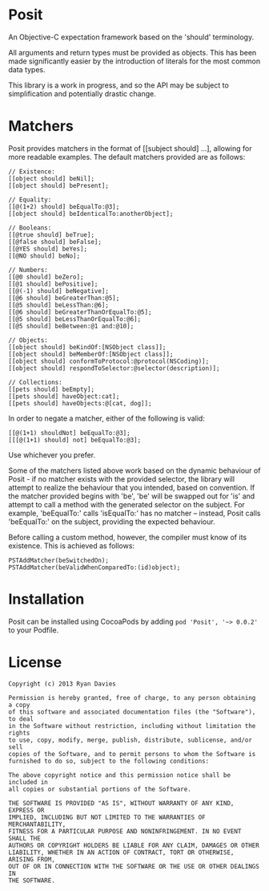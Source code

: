 Posit
=====

An Objective-C expectation framework based on the 'should' terminology.

All arguments and return types must be provided as objects. This has been made significantly easier by the introduction of literals for the most common data types.

This library is a work in progress, and so the API may be subject to simplification and potentially drastic change.

Matchers
========

Posit provides matchers in the format of [[subject should] ...], allowing for more readable examples. The default matchers provided are as follows:

    // Existence:
    [[object should] beNil];
    [[object should] bePresent];
    
    // Equality:
    [[@(1+2) should] beEqualTo:@3];
    [[object should] beIdenticalTo:anotherObject];
    
    // Booleans:
    [[@true should] beTrue];
    [[@false should] beFalse];
    [[@YES should] beYes];
    [[@NO should] beNo];
    
    // Numbers:
    [[@0 should] beZero];
    [[@1 should] bePositive];
    [[@(-1) should] beNegative];
    [[@6 should] beGreaterThan:@5];
    [[@5 should] beLessThan:@6];
    [[@6 should] beGreaterThanOrEqualTo:@5];
    [[@5 should] beLessThanOrEqualTo:@6];
    [[@5 should] beBetween:@1 and:@10];
    
    // Objects:
    [[object should] beKindOf:[NSObject class]];
    [[object should] beMemberOf:[NSObject class]];
    [[object should] conformToProtocol:@protocol(NSCoding)];
    [[object should] respondToSelector:@selector(description)];
    
    // Collections:
    [[pets should] beEmpty];
    [[pets should] haveObject:cat];
    [[pets should] haveObjects:@[cat, dog]];

In order to negate a matcher, either of the following is valid:

    [[@(1+1) shouldNot] beEqualTo:@3];
    [[[@(1+1) should] not] beEqualTo:@3];
    
Use whichever you prefer.

Some of the matchers listed above work based on the dynamic behaviour of Posit - if no matcher exists with the provided selector, the library will attempt to realize the behaviour that you intended, based on convention. If the matcher provided begins with 'be', 'be' will be swapped out for 'is' and attempt to call a method with the generated selector on the subject. For example, 'beEqualTo:' calls 'isEqualTo:' has no matcher – instead, Posit calls 'beEqualTo:' on the subject, providing the expected behaviour.

Before calling a custom method, however, the compiler must know of its existence. This is achieved as follows:

    PSTAddMatcher(beSwitchedOn);
    PSTAddMatcher(beValidWhenComparedTo:(id)object);

Installation
============

Posit can be installed using CocoaPods by adding `pod 'Posit', '~> 0.0.2'` to your Podfile.

License
=======

    Copyright (c) 2013 Ryan Davies
    
    Permission is hereby granted, free of charge, to any person obtaining a copy
    of this software and associated documentation files (the "Software"), to deal
    in the Software without restriction, including without limitation the rights
    to use, copy, modify, merge, publish, distribute, sublicense, and/or sell
    copies of the Software, and to permit persons to whom the Software is
    furnished to do so, subject to the following conditions:
    
    The above copyright notice and this permission notice shall be included in
    all copies or substantial portions of the Software.
    
    THE SOFTWARE IS PROVIDED "AS IS", WITHOUT WARRANTY OF ANY KIND, EXPRESS OR
    IMPLIED, INCLUDING BUT NOT LIMITED TO THE WARRANTIES OF MERCHANTABILITY,
    FITNESS FOR A PARTICULAR PURPOSE AND NONINFRINGEMENT. IN NO EVENT SHALL THE
    AUTHORS OR COPYRIGHT HOLDERS BE LIABLE FOR ANY CLAIM, DAMAGES OR OTHER
    LIABILITY, WHETHER IN AN ACTION OF CONTRACT, TORT OR OTHERWISE, ARISING FROM,
    OUT OF OR IN CONNECTION WITH THE SOFTWARE OR THE USE OR OTHER DEALINGS IN
    THE SOFTWARE.
